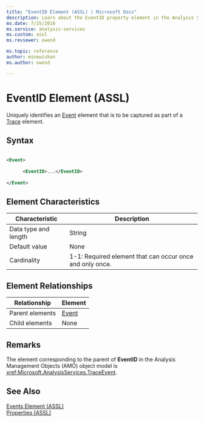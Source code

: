 ```yaml
---
title: "EventID Element (ASSL) | Microsoft Docs"
description: Learn about the EventID property element in the Analysis Services Scripting Language (ASSL) schema.
ms.date: 7/25/2018
ms.service: analysis-services
ms.custom: assl
ms.reviewer: owend

ms.topic: reference
author: minewiskan
ms.author: owend

---
```

# EventID Element (ASSL)

  Uniquely identifies an [Event](../objects/event-element-assl.md) element that is to be captured as part of a [Trace](../objects/trace-element-assl.md) element.  
  
## Syntax  
  
```xml  
  
<Event>  
  
      <EventID>...</EventID>  
  
</Event>  
```  
  
## Element Characteristics  
  
|Characteristic|Description|  
|--------------------|-----------------|  
|Data type and length|String|  
|Default value|None|  
|Cardinality|1-1: Required element that can occur once and only once.|  
  
## Element Relationships  
  
|Relationship|Element|  
|------------------|-------------|  
|Parent elements|[Event](../objects/event-element-assl.md)|  
|Child elements|None|  
  
## Remarks  
 The element corresponding to the parent of **EventID** in the Analysis Management Objects (AMO) object model is <xref:Microsoft.AnalysisServices.TraceEvent>.  
  
## See Also  
 [Events Element &#40;ASSL&#41;](../collections/events-element-assl.md)   
 [Properties &#40;ASSL&#41;](properties-assl.md)  
  
  
